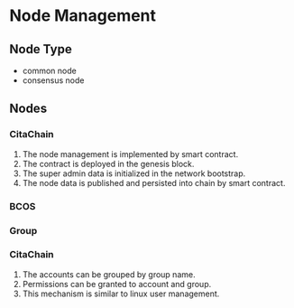 # Node Management

## Node Type

- common node
- consensus node

## Nodes

### CitaChain

1. The node management is implemented by smart contract.
2. The contract is deployed in the genesis block.
3. The super admin data is initialized in the network bootstrap.
4. The node data is published and persisted into chain by smart contract.


### BCOS


### Group

### CitaChain

1. The accounts can be grouped by group name.
2. Permissions can be granted to account and group.
3. This mechanism is similar to linux user management.
